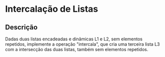 # Intercalação de Listas

## Descrição

Dadas duas listas encadeadas e dinâmicas L1 e L2, sem elementos repetidos, implemente a operação "intercala", que cria uma terceira lista L3 com a intersecção das duas listas, também sem elementos repetidos.
